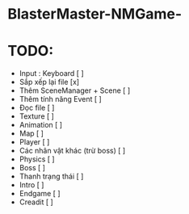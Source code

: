 # BlasterMaster-NMGame-

# TODO:
- Input : Keyboard              [ ]
- Sắp xếp lại file              [x]
- Thêm SceneManager + Scene     [ ]
- Thêm tính năng Event          [ ]
- Đọc file                      [ ]
- Texture                       [ ]
- Animation                     [ ]
- Map                           [ ]
- Player                        [ ]
- Các nhân vật khác (trừ boss)  [ ]
- Physics                       [ ]
- Boss                          [ ]
- Thanh trạng thái              [ ]
- Intro                         [ ]
- Endgame                       [ ]
- Creadit                       [ ]
